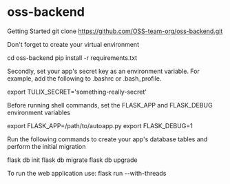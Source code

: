 # oss-backend
Getting Started
git clone https://github.com/OSS-team-org/oss-backend.git

Don't forget to create your virtual environment

cd oss-backend
pip install -r requirements.txt


Secondly, set your app's secret key as an environment variable. For example, add the following to .bashrc or .bash_profile.

export TULIX_SECRET='something-really-secret'

Before running shell commands, set the FLASK_APP and FLASK_DEBUG environment variables

export FLASK_APP=/path/to/autoapp.py
export FLASK_DEBUG=1 


Run the following commands to create your app's database tables and perform the initial migration

flask db init
flask db migrate
flask db upgrade

To run the web application use:
flask run --with-threads
